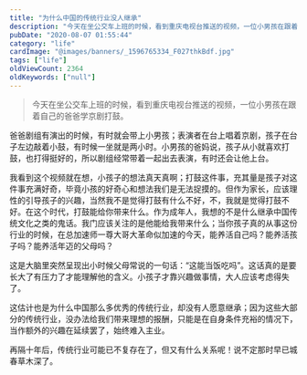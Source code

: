 ```yaml
---
title: "为什么中国的传统行业没人继承"
description: "今天在坐公交车上班的时候，看到重庆电视台推送的视频，一位小男孩在跟着自己的爸爸学京剧打鼓"
pubDate: "2020-08-07 01:55:44"
category: "life"
cardImage: "@images/banners/_1596765334_F027thkBdf.jpg"
tags: ["life"]
oldViewCount: 2364
oldKeywords: ["null"]
---
```


> 今天在坐公交车上班的时候，看到重庆电视台推送的视频，一位小男孩在跟着自己的爸爸学京剧打鼓。

爸爸剧组有演出的时候，有时就会带上小男孩；表演者在台上唱着京剧，孩子在台子左边敲着小鼓，有时候一坐就是两小时。小男孩的爸妈说，孩子从小就喜欢打鼓，也打得挺好的，所以剧组经常带着一起出去表演，有时还会让他上台。

我看到这个视频就在想，小孩子的想法真天真啊；打鼓这件事，充其量是孩子对这件事充满好奇，毕竟小孩的好奇心和想法我们是无法捉摸的。但作为家长，应该理性的引导孩子的兴趣，当然我不是觉得打鼓有什么不好，不，我就是觉得打鼓不好。在这个时代，打鼓能给你带来什么。作为成年人，我想的不是什么继承中国传统文化之类的鬼话。我门应该关注的是他能给我带来什么；当你孩子真的从事这份行业的时候，在总加速师一尊大哥大革命似加速的今天，能养活自己吗？能养活孩子吗？能养活年迈的父母吗？

这是大脑里突然呈现出小时候父母常说的一句话：“这能当饭吃吗”。这话真的是要长大了有压力了才能理解他的含义。小孩子才靠兴趣做事情，大人应该考虑得失了。

这估计也是为什么中国那么多优秀的传统行业，却没有人愿意继承；因为这些大部分的传统行业，没办法给我们带来理想的报酬，只能是在自身条件充裕的情况下，当作额外的兴趣在延续罢了，始终难入主业。

再隔十年后，传统行业可能已不复存在了，但又有什么关系呢！说不定那时早已城春草木深了。
